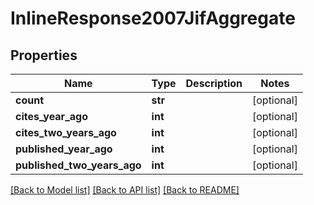 # InlineResponse2007JifAggregate


## Properties
Name | Type | Description | Notes
------------ | ------------- | ------------- | -------------
**count** | **str** |  | [optional] 
**cites_year_ago** | **int** |  | [optional] 
**cites_two_years_ago** | **int** |  | [optional] 
**published_year_ago** | **int** |  | [optional] 
**published_two_years_ago** | **int** |  | [optional] 

[[Back to Model list]](../README.md#documentation-for-models) [[Back to API list]](../README.md#documentation-for-api-endpoints) [[Back to README]](../README.md)


